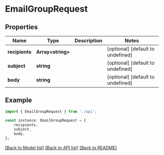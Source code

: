 # EmailGroupRequest


## Properties

Name | Type | Description | Notes
------------ | ------------- | ------------- | -------------
**recipients** | **Array&lt;string&gt;** |  | [optional] [default to undefined]
**subject** | **string** |  | [optional] [default to undefined]
**body** | **string** |  | [optional] [default to undefined]

## Example

```typescript
import { EmailGroupRequest } from './api';

const instance: EmailGroupRequest = {
    recipients,
    subject,
    body,
};
```

[[Back to Model list]](../README.md#documentation-for-models) [[Back to API list]](../README.md#documentation-for-api-endpoints) [[Back to README]](../README.md)
